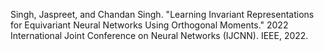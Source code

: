 Singh, Jaspreet, and Chandan Singh. "Learning Invariant Representations for Equivariant Neural Networks Using Orthogonal Moments." 
2022 International Joint Conference on Neural Networks (IJCNN). IEEE, 2022.
